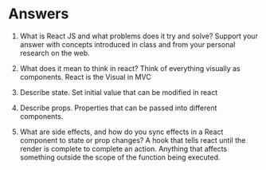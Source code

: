 # Answers

1. What is React JS and what problems does it try and solve? Support your answer with concepts introduced in class and from your personal research on the web.

1. What does it mean to think in react? Think of everything visually as components. React is the Visual in MVC

1. Describe state. Set initial value that can be modified in react 

1. Describe props. Properties that can be passed into different components.

1. What are side effects, and how do you sync effects in a React component to state or prop changes? A hook that tells react until
the render is complete to complete an action. Anything that affects something outside the scope of the function being executed.
